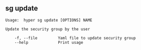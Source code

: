 ## sg update

    Usage:  hyper sg update [OPTIONS] NAME

    Update the security group by the user

        -f, --file         Yaml file to update security group
        --help             Print usage

